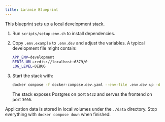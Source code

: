 ```yaml
---
title: Laramie Blueprint
---
```


This blueprint sets up a local development stack.

1. Run `scripts/setup-env.sh` to install dependencies.
2. Copy `.env.example` to `.env.dev` and adjust the variables. A typical
   development file might contain:

   ```bash
   APP_ENV=development
   REDIS_URL=redis://localhost:6379/0
   LOG_LEVEL=DEBUG
   ```

3. Start the stack with:

   ```bash
   docker compose -f docker-compose.dev.yaml --env-file .env.dev up -d
   ```

   The stack exposes Postgres on port `5432` and serves the frontend on port `3000`.

Application data is stored in local volumes under the `./data` directory.
Stop everything with `docker compose down` when finished.

